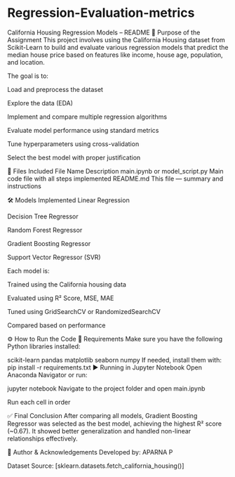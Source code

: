 # Regression-Evaluation-metrics
California Housing Regression Models – README
📌 Purpose of the Assignment
This project involves using the California Housing dataset from Scikit-Learn to build and evaluate various regression models that predict the median house price based on features like income, house age, population, and location.

The goal is to:

Load and preprocess the dataset

Explore the data (EDA)

Implement and compare multiple regression algorithms

Evaluate model performance using standard metrics

Tune hyperparameters using cross-validation

Select the best model with proper justification

📂 Files Included
File Name	Description
main.ipynb or model_script.py	Main code file with all steps implemented
README.md	This file — summary and instructions

🛠️ Models Implemented
Linear Regression

Decision Tree Regressor

Random Forest Regressor

Gradient Boosting Regressor

Support Vector Regressor (SVR)

Each model is:

Trained using the California housing data

Evaluated using R² Score, MSE, MAE

Tuned using GridSearchCV or RandomizedSearchCV

Compared based on performance

⚙️ How to Run the Code
🐍 Requirements
Make sure you have the following Python libraries installed:

scikit-learn
pandas
matplotlib
seaborn
numpy
If needed, install them with:
pip install -r requirements.txt
▶️ Running in Jupyter Notebook
Open Anaconda Navigator or run:

jupyter notebook
Navigate to the project folder and open main.ipynb

Run each cell in order

✅ Final Conclusion
After comparing all models, Gradient Boosting Regressor was selected as the best model, achieving the highest R² score (~0.67). It showed better generalization and handled non-linear relationships effectively.

🙋 Author & Acknowledgements
Developed by: APARNA P

Dataset Source: [sklearn.datasets.fetch_california_housing()]
